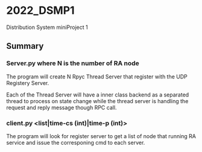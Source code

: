 # 2022_DSMP1
Distribution System miniProject 1
## Summary 

### Server.py <N> where N is the number of RA node
  
  The program will create N Rpyc Thread Server that register with the UDP Registery Server.
  
  Each of the Thread Server will have a inner class backend as a separated thread to process on state change while the thread server is handling the request and reply message though RPC call.

### client.py <list|time-cs (int)|time-p (int)>
  
  The program will look for register server to get a list of node that running RA service and issue the corresponing cmd to each server.
